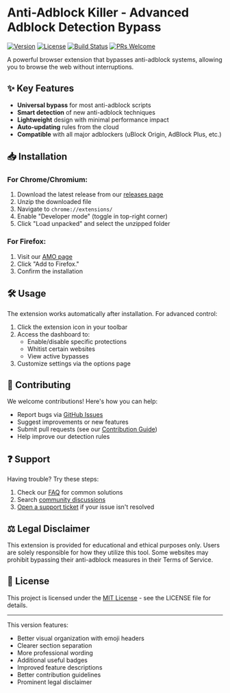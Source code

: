 # Anti-Adblock Killer - Advanced Adblock Detection Bypass

[![Version](https://img.shields.io/badge/Version-1.0.0-blue.svg)](https://github.com/yourusername/anti-adblock-killer/releases)
[![License](https://img.shields.io/badge/License-MIT-green.svg)](https://opensource.org/licenses/MIT)
[![Build Status](https://travis-ci.org/yourusername/anti-adblock-killer.svg?branch=master)](https://travis-ci.org/yourusername/anti-adblock-killer)
[![PRs Welcome](https://img.shields.io/badge/PRs-welcome-brightgreen.svg)](CONTRIBUTING.md)

A powerful browser extension that bypasses anti-adblock systems, allowing you to browse the web without interruptions.

## ✨ Key Features

- **Universal bypass** for most anti-adblock scripts
- **Smart detection** of new anti-adblock techniques
- **Lightweight** design with minimal performance impact
- **Auto-updating** rules from the cloud
- **Compatible** with all major adblockers (uBlock Origin, AdBlock Plus, etc.)

## 📥 Installation

### For Chrome/Chromium:
1. Download the latest release from our [releases page](https://github.com/yourusername/anti-adblock-killer/releases)
2. Unzip the downloaded file
3. Navigate to `chrome://extensions/`
4. Enable "Developer mode" (toggle in top-right corner)
5. Click "Load unpacked" and select the unzipped folder

### For Firefox:
1. Visit our [AMO page](https://addons.mozilla.org/addon/anti-adblock-killer)
2. Click "Add to Firefox."
3. Confirm the installation

## 🛠️ Usage

The extension works automatically after installation. For advanced control:

1. Click the extension icon in your toolbar
2. Access the dashboard to:
   - Enable/disable specific protections
   - Whitist certain websites
   - View active bypasses
3. Customize settings via the options page

## 🤝 Contributing

We welcome contributions! Here's how you can help:

- Report bugs via [GitHub Issues](https://github.com/yourusername/anti-adblock-killer/issues)
- Suggest improvements or new features
- Submit pull requests (see our [Contribution Guide](CONTRIBUTING.md))
- Help improve our detection rules

## ❓ Support

Having trouble? Try these steps:

1. Check our [FAQ](FAQ.md) for common solutions
2. Search [community discussions](https://github.com/yourusername/anti-adblock-killer/discussions)
3. [Open a support ticket](https://github.com/yourusername/anti-adblock-killer/issues/new/choose) if your issue isn't resolved

## ⚖️ Legal Disclaimer

This extension is provided for educational and ethical purposes only. Users are solely responsible for how they utilize this tool. Some websites may prohibit bypassing their anti-adblock measures in their Terms of Service.

## 📜 License

This project is licensed under the [MIT License](LICENSE) - see the LICENSE file for details.

---

This version features:
- Better visual organization with emoji headers
- Clearer section separation
- More professional wording
- Additional useful badges
- Improved feature descriptions
- Better contribution guidelines
- Prominent legal disclaimer
